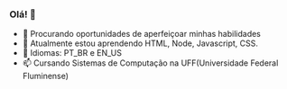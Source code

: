 ### Olá! 👋

- 🔭 Procurando oportunidades de aperfeiçoar minhas habilidades
- 🌱 Atualmente estou aprendendo HTML, Node, Javascript, CSS.
- 👯 Idiomas: PT_BR e EN_US
- 📫 Cursando Sistemas de Computação na UFF(Universidade Federal Fluminense) 
